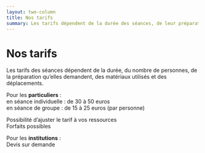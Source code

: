```yaml
---
layout: two-column
title: Nos tarifs
summary: Les tarifs dépendent de la durée des séances, de leur préparation, du matériel utilisé, des déplacements. En individuel, pour une séance de 1 heure à 1 heure 30, nos tarifs s’étendent de 30 à 50 euros. En séance de groupe, de 15 à 25 euros par personne. Les tarifs s’ajustent pour des durées plus longues et peuvent prendre en compte les revenus des personnes.
---
```


# Nos tarifs

Les tarifs des séances dépendent de la durée, du nombre de personnes, de la préparation qu’elles demandent, des matériaux utilisés et des déplacements.


Pour les **particuliers** :    
en séance individuelle : de 30 à 50 euros  
en séance de groupe : de 15 à 25 euros (par personne)

Possibilité d’ajuster le tarif à vos ressources  
Forfaits possibles  

Pour les **institutions** :  
Devis sur demande
